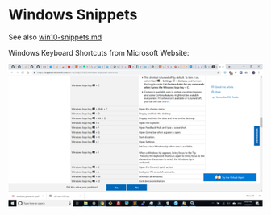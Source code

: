 # Windows Snippets

See also [win10-snippets.md](./win10-snippets.md)

Windows Keyboard Shortcuts from Microsoft Website:

![Windows 10 Keyboard Shortcuts list](./win10-keyboard-shortcuts.png)
